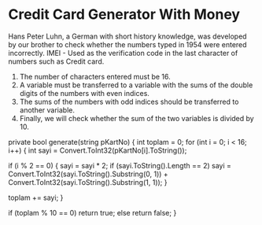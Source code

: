 # Credit Card Generator With Money
Hans Peter Luhn, a German with short history knowledge, was developed by our brother to check whether the numbers typed in 1954 were entered incorrectly. IMEI - Used as the verification code in the last character of numbers such as Credit card.

1. The number of characters entered must be 16.
2. A variable must be transferred to a variable with the sums of the double digits of the numbers with even indices.
3. The sums of the numbers with odd indices should be transferred to another variable.
4. Finally, we will check whether the sum of the two variables is divided by 10.


private bool generate(string pKartNo)
{
int toplam = 0;
for (int i = 0; i < 16; i++)
{
int sayi = Convert.ToInt32(pKartNo[i].ToString());

if (i % 2 == 0)
{
sayi = sayi * 2;
if (sayi.ToString().Length == 2)
sayi = Convert.ToInt32(sayi.ToString().Substring(0, 1)) + Convert.ToInt32(sayi.ToString().Substring(1, 1));
}

toplam += sayi;
}

if (toplam % 10 == 0)
return true;
else
return false;
}
